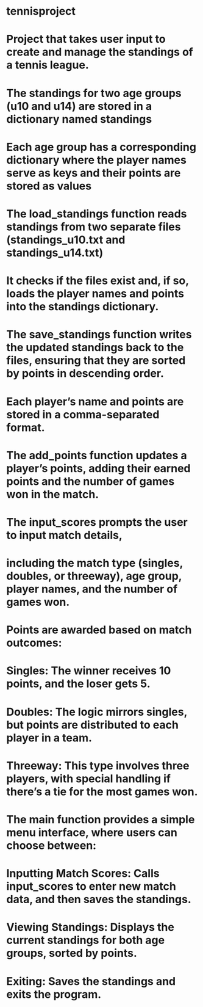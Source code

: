 # tennisproject
# Project that takes user input to create and manage the standings of a tennis league. 
# The standings for two age groups (u10 and u14) are stored in a dictionary named standings 
# Each age group has a corresponding dictionary where the player names serve as keys and their points are stored as values
# The load_standings function reads standings from two separate files (standings_u10.txt and standings_u14.txt) 
# It checks if the files exist and, if so, loads the player names and points into the standings dictionary.
# The save_standings function writes the updated standings back to the files, ensuring that they are sorted by points in descending order. 
# Each player’s name and points are stored in a comma-separated format.
# The add_points function updates a player’s points, adding their earned points and the number of games won in the match.
# The input_scores prompts the user to input match details, 
# including the match type (singles, doubles, or threeway), age group, player names, and the number of games won. 
# Points are awarded based on match outcomes:
# Singles: The winner receives 10 points, and the loser gets 5.
# Doubles: The logic mirrors singles, but points are distributed to each player in a team.
# Threeway: This type involves three players, with special handling if there’s a tie for the most games won.
# The main function provides a simple menu interface, where users can choose between:
# Inputting Match Scores: Calls input_scores to enter new match data, and then saves the standings.
# Viewing Standings: Displays the current standings for both age groups, sorted by points.
# Exiting: Saves the standings and exits the program.
